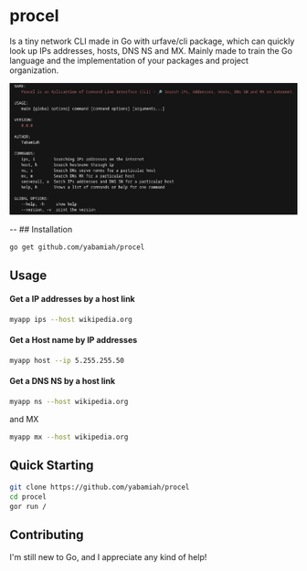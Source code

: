 # procel
Is a tiny network CLI made in Go with urfave/cli package, which can quickly look up IPs addresses, hosts, DNS NS and MX. 
Mainly made to train the Go language and the implementation of your packages and project organization.
<p align="center"><img src="Captura de tela_2022-10-07_22-18-30.png" width="600"></p>
--
## Installation

```bash
go get github.com/yabamiah/procel
```

## Usage

#### Get a IP addresses by a host link

```bash
myapp ips --host wikipedia.org
```

#### Get a Host name by IP addresses
```bash
myapp host --ip 5.255.255.50
```

#### Get a DNS NS by a host link
```bash
myapp ns --host wikipedia.org
```
and MX
```bash
myapp mx --host wikipedia.org
```

## Quick Starting
```bash
git clone https://github.com/yabamiah/procel
cd procel
gor run /
```

## Contributing
I'm still new to Go, and I appreciate any kind of help!